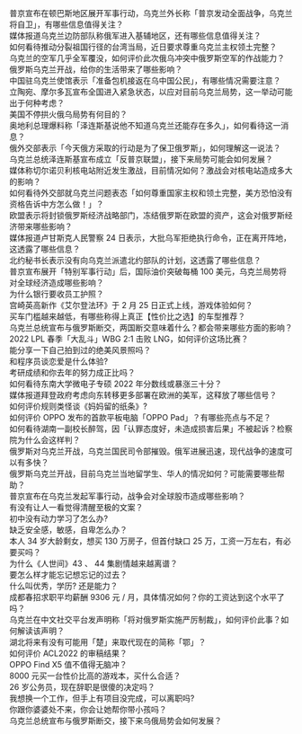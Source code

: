 普京宣布在顿巴斯地区展开军事行动，乌克兰外长称「普京发动全面战争，乌克兰将自卫」，有哪些信息值得关注？  
媒体报道乌克兰边防部队称俄军进入基辅地区，还有哪些信息值得关注？  
如何看待推动分裂祖国行径的台湾当局，近日要求尊重乌克兰主权领土完整？  
乌克兰的空军几乎全军覆没，如何评价此次俄乌冲突中俄罗斯空军的作战能力？  
俄罗斯乌克兰开战，给你的生活带来了哪些影响？  
中国驻乌克兰使馆表示「准备包机接返在乌中国公民」，有哪些情况需要注意？  
立陶宛、摩尔多瓦宣布全国进入紧急状态，以应对目前乌克兰局势，这一举动可能出于何种考虑？  
美国不停拱火俄乌局势有何目的？  
奥地利总理爆料称「泽连斯基说他不知道乌克兰还能存在多久」，如何看待这一消息？  
俄外交部表示「今天俄方采取的行动是为了保卫俄罗斯」，如何理解这一说法？  
乌克兰总统泽连斯基宣布成立「反普京联盟」，接下来局势可能会如何发展？  
媒体称切尔诺贝利核电站附近发生激战，目前情况如何？激战会对核电站造成多大的影响？  
如何看待外交部就乌克兰问题表态「如何尊重国家主权和领土完整，美方恐怕没有资格告诉中方怎么做！」？  
欧盟表示将封锁俄罗斯经济战略部门，冻结俄罗斯在欧盟的资产，这会对俄罗斯经济带来哪些影响？  
媒体报道卢甘斯克人民警察 24 日表示，大批乌军拒绝执行命令，正在离开阵地，这透露了哪些信息？  
北约秘书长表示没有向乌克兰派遣北约部队的计划，这透露了哪些信息？  
普京宣布展开「特别军事行动」后，国际油价突破每桶 100 美元，乌克兰局势将对全球经济造成哪些影响？  
为什么银行要收员工护照？  
宫崎英高新作《艾尔登法环》于 2 月 25 日正式上线，游戏体验如何？  
买车门槛越来越低，有哪些称得上真正【性价比之选】的车型推荐？  
乌克兰总统宣布与俄罗斯断交，两国断交意味着什么？都会带来哪些方面的影响？  
2022 LPL 春季「大乱斗」WBG 2:1 击败 LNG，如何评价这场比赛？  
能分享一下自己拍到过的绝美风景照吗？  
和程序员谈恋爱是什么体验?  
考研成绩和你去年的努力成正比吗？  
如何看待东南大学微电子专硕 2022 年分数线或暴涨三十分？  
媒体报道拜登政府考虑向东转移更多部署在欧洲的美军，这释放了哪些信号？  
如何评价规则类怪谈《妈妈留的纸条》?  
如何评价 OPPO 发布的首款平板电脑「OPPO Pad」？有哪些亮点与不足？  
如何看待湖南一副校长醉驾，因「认罪态度好，未造成损害后果」不被起诉？检察院为什么会这样判？  
俄罗斯对乌克兰开战，乌克兰国民司令部摧毁。俄军进展迅速，现代战争的速度可以有多快？  
俄罗斯乌克兰开战，目前乌克兰当地留学生、华人的情况如何？可能需要哪些帮助？  
普京宣布在乌克兰发起军事行动，战争会对全球股市造成哪些影响？  
有没有让人一看觉得清醒至极的文案？  
初中没有动力学习了怎么办?  
缺乏安全感，敏感，自卑怎么办？  
本人 34 岁大龄剩女，想买 130 万房子，但首付缺口 25 万，工资一万左右，有必要买吗？  
为什么《人世间》43 、 44 集剧情越来越离谱？  
要怎么样才能忘记想忘记的过去？  
什么叫优秀，学历? 还是能力？  
成都春招求职平均薪酬 9306 元 / 月，具体情况如何？你的工资达到这个水平了吗？  
乌克兰在中文社交平台发声明称「将对俄罗斯实施严厉制裁」，如何评价此事？如何解读该声明？  
湖北将来有没有可能用「楚」来取代现在的简称「鄂」？  
如何评价 ACL2022 的审稿结果？  
OPPO Find X5 值不值得无脑冲？  
8000 元买一台性价比高的游戏本，买什么合适？  
26 岁公务员，现在辞职是很傻的决定吗？  
我想换一个工作，但手上有项目没完成，可以离职吗?  
你跟你婆婆处不来，你会让她帮你带小孩吗？  
乌克兰总统宣布与俄罗斯断交，接下来乌俄局势会如何发展？  
